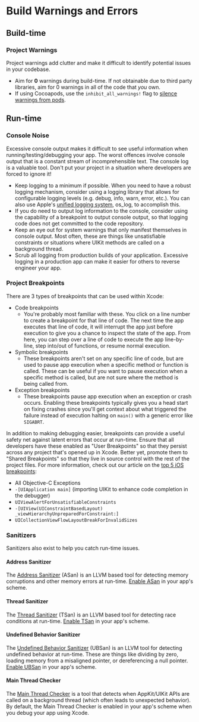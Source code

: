 # Build Warnings and Errors

## Build-time

### Project Warnings

Project warnings add clutter and make it difficult to identify potential issues in your codebase.

* Aim for **0** warnings during build-time. If not obtainable due to third party libraries, aim for 0 warnings in all of the code that *you* own.
* If using Cocoapods, use the `inhibit_all_warnings!` flag to [silence warnings from pods](https://stackoverflow.com/a/13209057/4343618).

## Run-time

### Console Noise

Excessive console output makes it difficult to see useful information when running/testing/debugging your app. The worst offences involve console output that is a constant stream of incomprehensible text. The console log is a valuable tool. Don't put your project in a situation where developers are forced to ignore it!

* Keep logging to a minimum if possible. When you need to have a robust logging mechanism, consider using a logging library that allows for configurable logging levels (e.g. debug, info, warn, error, etc.). You can also use Apple's [unified logging system](https://developer.apple.com/documentation/os/logging), os_log, to accomplish this.
* If you do need to output log information to the console, consider using the capability of a breakpoint to output console output, so that logging code does not get committed to the code repository.
* Keep an eye out for system warnings that only manifest themselves in console output. Most often, these are things like unsatisfiable constraints or situations where UIKit methods are called on a background thread.
* Scrub all logging from production builds of your application. Excessive logging in a production app can make it easier for others to reverse engineer your app.

### Project Breakpoints

There are 3 types of breakpoints that can be used within Xcode:

* Code breakpoints
    * You're probably most familiar with these. You click on a line number to create a breakpoint for that line of code. The next time the app executes that line of code, it will interrupt the app just before execution to give you a chance to inspect the state of the app. From here, you can step over a line of code to execute the app line-by-line, step into/out of functions, or resume normal execution.
* Symbolic breakpoints
    * These breakpoints aren't set on any specific line of code, but are used to pause app execution when a specific method or function is called. These can be useful if you want to pause execution when a specific method is called, but are not sure where the method is being called from.
* Exception breakpoints
    * These breakpoints pause app execution when an exception or crash occurs. Enabling these breakpoints typically gives you a head start on fixing crashes since you'll get context about what triggered the failure instead of execution halting on `main()` with a generic error like `SIGABRT`.

In addition to making debugging easier, breakpoints can provide a useful safety net against latent errors that occur at run-time. Ensure that all developers have these enabled as "User Breakpoints" so that they persist across any project that's opened up in Xcode. Better yet, promote them to "Shared Breakpoints" so that they live in source control with the rest of the project files. For more information, check out our article on the [top 5 iOS breakpoints](https://medium.com/rocket-fuel/ios-breakpoint-secret-sauce-for-better-debugging-c0009f116ca1):

* All Objective-C Exceptions
* `-[UIApplication main]` (importing UIKit to enhance code completion in the debugger)
* `UIViewAlertForUnsatisfiableConstraints`
* `-[UIView(UIConstraintBasedLayout) _viewHierarchyUnpreparedForConstraint:]`
* `UICollectionViewFlowLayoutBreakForInvalidSizes`

### Sanitizers

Sanitizers also exist to help you catch run-time issues.

#### Address Sanitizer

The [Address Sanitizer](https://developer.apple.com/documentation/code_diagnostics/address_sanitizer) (ASan) is an LLVM based tool for detecting memory corruptions and other memory errors at run-time. [Enable ASan](https://developer.apple.com/documentation/code_diagnostics/address_sanitizer/enabling_the_address_sanitizer) in your app's scheme.

#### Thread Sanitizer

The [Thread Sanitizer](https://developer.apple.com/documentation/code_diagnostics/thread_sanitizer) (TSan) is an LLVM based tool for detecting race conditions at run-time. [Enable TSan](https://developer.apple.com/documentation/code_diagnostics/thread_sanitizer/enabling_the_thread_sanitizer) in your app's scheme.

#### Undefined Behavior Sanitizer

The [Undefined Behavior Sanitizer](https://developer.apple.com/documentation/code_diagnostics/undefined_behavior_sanitizer) (UBSan) is an LLVM tool for detecting undefined behavior at run-time. These are things like dividing by zero, loading memory from a misaligned pointer, or dereferencing a null pointer. [Enable UBSan](https://developer.apple.com/documentation/code_diagnostics/undefined_behavior_sanitizer/enabling_the_undefined_behavior_sanitizer) in your app's scheme.

#### Main Thread Checker

The [Main Thread Checker](https://developer.apple.com/documentation/code_diagnostics/main_thread_checker) is a tool that detects when AppKit/UIKit APIs are called on a background thread (which often leads to unexpected behavior). By default, the Main Thread Checker is enabled in your app's scheme when you debug your app using Xcode.
